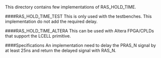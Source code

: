 This directory contains few implementations of RAS_HOLD_TIME.

####RAS_HOLD_TIME_TEST
This is only used with the testbenches. This implementation do not add the required delay.

####RAS_HOLD_TIME_ALTERA
This can be used with Altera FPGA/CPLDs that support the LCELL primitive.

####Specifications
An implementation need to delay the PRAS_N signal by at least 25ns and return the delayed signal with RAS_N.


